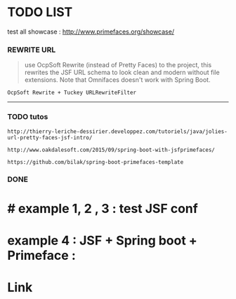 # TODO LIST  

test all showcase : http://www.primefaces.org/showcase/

### REWRITE URL

> use OcpSoft Rewrite (instead of Pretty Faces) to the project, this rewrites the JSF URL schema to look clean and modern without file extensions. Note that Omnifaces doesn't work with Spring Boot.

	OcpSoft Rewrite + Tuckey URLRewriteFilter
---

### TODO tutos

	http://thierry-leriche-dessirier.developpez.com/tutoriels/java/jolies-url-pretty-faces-jsf-intro/

	http://www.oakdalesoft.com/2015/09/spring-boot-with-jsfprimefaces/
		
	https://github.com/bilak/spring-boot-primefaces-template
	
### DONE 

	
# # example 1, 2 , 3 : test JSF conf 


# example 4 : JSF + Spring boot + Primeface :




# Link
		
	


	